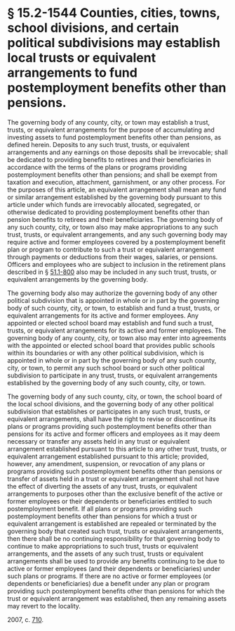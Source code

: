 # § 15.2-1544 Counties, cities, towns, school divisions, and certain political subdivisions may establish local trusts or equivalent arrangements to fund postemployment benefits other than pensions.

<p>The governing body of any county, city, or town may establish a trust, trusts, or equivalent arrangements for the purpose of accumulating and investing assets to fund postemployment benefits other than pensions, as defined herein. Deposits to any such trust, trusts, or equivalent arrangements and any earnings on those deposits shall be irrevocable; shall be dedicated to providing benefits to retirees and their beneficiaries in accordance with the terms of the plans or programs providing postemployment benefits other than pensions; and shall be exempt from taxation and execution, attachment, garnishment, or any other process. For the purposes of this article, an equivalent arrangement shall mean any fund or similar arrangement established by the governing body pursuant to this article under which funds are irrevocably allocated, segregated, or otherwise dedicated to providing postemployment benefits other than pension benefits to retirees and their beneficiaries. The governing body of any such county, city, or town also may make appropriations to any such trust, trusts, or equivalent arrangements, and any such governing body may require active and former employees covered by a postemployment benefit plan or program to contribute to such a trust or equivalent arrangement through payments or deductions from their wages, salaries, or pensions. Officers and employees who are subject to inclusion in the retirement plans described in § <a href='http://law.lis.virginia.gov/vacode/51.1-800/'>51.1-800</a> also may be included in any such trust, trusts, or equivalent arrangements by the governing body.</p><p>The governing body also may authorize the governing body of any other political subdivision that is appointed in whole or in part by the governing body of such county, city, or town, to establish and fund a trust, trusts, or equivalent arrangements for its active and former employees. Any appointed or elected school board may establish and fund such a trust, trusts, or equivalent arrangements for its active and former employees. The governing body of any county, city, or town also may enter into agreements with the appointed or elected school board that provides public schools within its boundaries or with any other political subdivision, which is appointed in whole or in part by the governing body of any such county, city, or town, to permit any such school board or such other political subdivision to participate in any trust, trusts, or equivalent arrangements established by the governing body of any such county, city, or town.</p><p>The governing body of any such county, city, or town, the school board of the local school divisions, and the governing body of any other political subdivision that establishes or participates in any such trust, trusts, or equivalent arrangements, shall have the right to revise or discontinue its plans or programs providing such postemployment benefits other than pensions for its active and former officers and employees as it may deem necessary or transfer any assets held in any trust or equivalent arrangement established pursuant to this article to any other trust, trusts, or equivalent arrangement established pursuant to this article; provided, however, any amendment, suspension, or revocation of any plans or programs providing such postemployment benefits other than pensions or transfer of assets held in a trust or equivalent arrangement shall not have the effect of diverting the assets of any trust, trusts, or equivalent arrangements to purposes other than the exclusive benefit of the active or former employees or their dependents or beneficiaries entitled to such postemployment benefit. If all plans or programs providing such postemployment benefits other than pensions for which a trust or equivalent arrangement is established are repealed or terminated by the governing body that created such trust, trusts or equivalent arrangements, then there shall be no continuing responsibility for that governing body to continue to make appropriations to such trust, trusts or equivalent arrangements, and the assets of any such trust, trusts or equivalent arrangements shall be used to provide any benefits continuing to be due to active or former employees (and their dependents or beneficiaries) under such plans or programs. If there are no active or former employees (or dependents or beneficiaries) due a benefit under any plan or program providing such postemployment benefits other than pensions for which the trust or equivalent arrangement was established, then any remaining assets may revert to the locality.</p><p>2007, c. <a href='http://lis.virginia.gov/cgi-bin/legp604.exe?071+ful+CHAP0710'>710</a>.</p>
